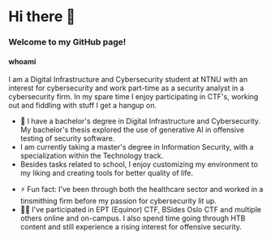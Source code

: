 # Hi there 👋
### Welcome to my GitHub page!
#### whoami
I am a Digital Infrastructure and Cybersecurity student at NTNU with an interest for cybersecurity and work part-time as a security analyst in a cybersecurity firm.
In my spare time I enjoy participating in CTF's, working out and fiddling with stuff I get a hangup on.  

- 🔭 I have a bachelor's degree in Digital Infrastructure and Cybersecurity. My bachelor's thesis explored the use of generative AI in offensive testing of security software.
-  I am currently taking a master's degree in Information Security, with a specialization within the Technology track. 
- Besides tasks related to school, I enjoy customizing my environment to my liking and creating tools for better quality of life. 
<!-- - 🌱 I’m currently learning further sophisticating and obfuscating our exploitation attempts, testing out different LLM's and their use in offensive security operations. -->
<!-- - 🤔 I’m looking for help with -->
- ⚡ Fun fact: I've been through both the healthcare sector and worked in a tinsmithing firm before my passion for cybersecurity lit up.
- 👨‍💻 I've participated in EPT (Equinor) CTF, BSides Oslo CTF and multiple others online and on-campus. I also spend time going through HTB content and still experience a rising interest for offensive security.
<!--
**Eikentotre/Eikentotre** is a ✨ _special_ ✨ repository because its `README.md` (this file) appears on your GitHub profile.
Here are some ideas to get you started:
- 👯 I’m looking to collaborate on ...
- 💬 Ask me about ...
- 📫 How to reach me: ...
- 😄 Pronouns: ...
-->
